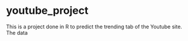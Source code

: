 # youtube_project
This is a project done in R to predict the trending tab of the Youtube site. 
The data 
